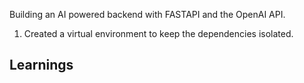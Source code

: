 Building an AI powered backend with FASTAPI and the OpenAI API.

1. Created a virtual environment to keep the dependencies isolated.

## Learnings